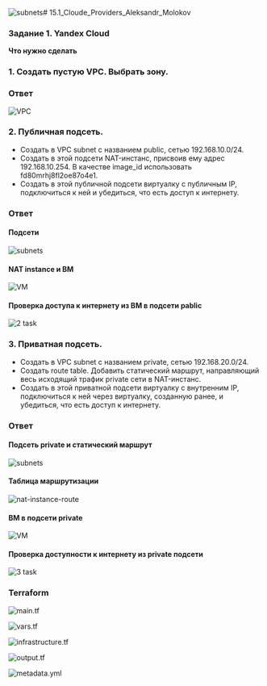 ![subnets](https://github.com/ALEMOLOKOV/15.1_Cloude_Providers_Aleksandr_Molokov/assets/109212419/8e82f1d4-8ba5-4248-a4d8-70eceba29878)# 15.1_Cloude_Providers_Aleksandr_Molokov

### Задание 1. Yandex Cloud 

**Что нужно сделать**

### 1. Создать пустую VPC. Выбрать зону.

### Ответ

![VPC](https://github.com/ALEMOLOKOV/15.1_Cloude_Providers_Aleksandr_Molokov/assets/109212419/8cb60b89-ca66-4dd4-bf67-b5a5a29f00c3)

### 2. Публичная подсеть.

 - Создать в VPC subnet с названием public, сетью 192.168.10.0/24.
 - Создать в этой подсети NAT-инстанс, присвоив ему адрес 192.168.10.254. В качестве image_id использовать fd80mrhj8fl2oe87o4e1.
 - Создать в этой публичной подсети виртуалку с публичным IP, подключиться к ней и убедиться, что есть доступ к интернету.

### Ответ

#### Подсети
![subnets](https://github.com/ALEMOLOKOV/15.1_Cloude_Providers_Aleksandr_Molokov/assets/109212419/42a54e8e-d30c-409c-862c-25011c91161f)

#### NAT instance и ВМ 

![VM](https://github.com/ALEMOLOKOV/15.1_Cloude_Providers_Aleksandr_Molokov/assets/109212419/e5052477-a2b9-4bc1-8d26-a6cf1745de68)

#### Проверка доступа к интернету из ВМ в подсети pablic

![2 task ](https://github.com/ALEMOLOKOV/15.1_Cloude_Providers_Aleksandr_Molokov/assets/109212419/d7e72fd9-83b4-4533-9392-180c8eb3b5c0)

### 3. Приватная подсеть.
 - Создать в VPC subnet с названием private, сетью 192.168.20.0/24.
 - Создать route table. Добавить статический маршрут, направляющий весь исходящий трафик private сети в NAT-инстанс.
 - Создать в этой приватной подсети виртуалку с внутренним IP, подключиться к ней через виртуалку, созданную ранее, и убедиться, что есть доступ к интернету.

### Ответ
#### Подсеть private и статический маршрут

![subnets](https://github.com/ALEMOLOKOV/15.1_Cloude_Providers_Aleksandr_Molokov/assets/109212419/6c0f2f55-6ee0-41cc-9df4-7442136c2f0c)

#### Таблица маршрутизации

![nat-instance-route](https://github.com/ALEMOLOKOV/15.1_Cloude_Providers_Aleksandr_Molokov/assets/109212419/fff3838c-43b7-4101-838c-d7cd72f7c1d4)

#### ВМ в подсети private

![VM](https://github.com/ALEMOLOKOV/15.1_Cloude_Providers_Aleksandr_Molokov/assets/109212419/919e7173-6808-440b-8c4d-b71f2f8f0a4c)

#### Проверка доступности к интернету из private подсети

![3 task](https://github.com/ALEMOLOKOV/15.1_Cloude_Providers_Aleksandr_Molokov/assets/109212419/1f80ec61-2f72-45aa-8f8f-567b55d14436)


### Terraform

![main.tf](https://github.com/ALEMOLOKOV/15.1_Cloude_Providers_Aleksandr_Molokov/blob/c805384a78a5a9e7ac8a1f665e32a9befa256313/main.tf)

![vars.tf](https://github.com/ALEMOLOKOV/15.1_Cloude_Providers_Aleksandr_Molokov/blob/8d6f83422d7141234f95dd5f24dbad90dfe0cba0/vars.tf)

![infrastructure.tf](https://github.com/ALEMOLOKOV/15.1_Cloude_Providers_Aleksandr_Molokov/blob/8d6f83422d7141234f95dd5f24dbad90dfe0cba0/infrastructure.tf)

![output.tf](https://github.com/ALEMOLOKOV/15.1_Cloude_Providers_Aleksandr_Molokov/blob/8d6f83422d7141234f95dd5f24dbad90dfe0cba0/output.tf)

![metadata.yml](https://github.com/ALEMOLOKOV/15.1_Cloude_Providers_Aleksandr_Molokov/blob/8d6f83422d7141234f95dd5f24dbad90dfe0cba0/metadata.yml)




